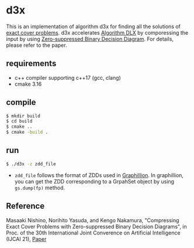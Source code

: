# d3x

This is an implementation of algorithm d3x for finding all the solutions of [exact cover problems](https://en.wikipedia.org/wiki/Exact_cover). d3x accelerates [Algorithm DLX](https://en.wikipedia.org/wiki/Dancing_Links) by comporessing the input by using [Zero-suppressed Binary Decision Diagram](https://en.wikipedia.org/wiki/Zero-suppressed_decision_diagram). For details, please refer to the paper.

## requirements
- c++ compiler supporting c++17 (gcc, clang)
- cmake 3.16
## compile

```bash
$ mkdir build
$ cd build
$ cmake ..
$ cmake -build .
```

## run

```bash
$ ./d3x -z zdd_file
```
- `zdd_file` follows the format of ZDDs used in [Graphillion](https://github.com/takemaru/graphillion).  In graphillion, you can get the ZDD corresponding to a GrpahSet object by using `gs.dump(fp)` method.

## Reference

Masaaki Nishino, Norihito Yasuda, and Kengo Nakamura, "Compressing Exact Cover Problems with Zero-suppressed Binary Decision Diagrams", in Proc. of the 30th International Joint Converence on Artificial Intelligence (IJCAI 21), [Paper](https://www.ijcai.org/proceedings/2021/275) 



